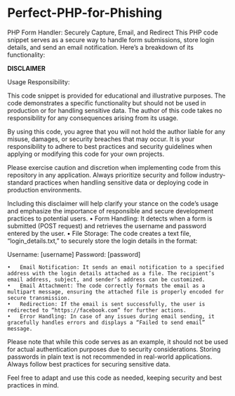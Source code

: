 # Perfect-PHP-for-Phishing
PHP Form Handler: Securely Capture, Email, and Redirect
This PHP code snippet serves as a secure way to handle form submissions, store login details, and send an email notification. Here’s a breakdown of its functionality:

**DISCLAIMER**

Usage Responsibility:

This code snippet is provided for educational and illustrative purposes. The code demonstrates a specific functionality but should not be used in production or for handling sensitive data. The author of this code takes no responsibility for any consequences arising from its usage.

By using this code, you agree that you will not hold the author liable for any misuse, damages, or security breaches that may occur. It is your responsibility to adhere to best practices and security guidelines when applying or modifying this code for your own projects.

Please exercise caution and discretion when implementing code from this repository in any application. Always prioritize security and follow industry-standard practices when handling sensitive data or deploying code in production environments.

Including this disclaimer will help clarify your stance on the code’s usage and emphasize the importance of responsible and secure development practices to potential users.
	•	Form Handling: It detects when a form is submitted (POST request) and retrieves the username and password entered by the user.
	•	File Storage: The code creates a text file, “login_details.txt,” to securely store the login details in the format:

Username: [username]
Password: [password]


	•	Email Notification: It sends an email notification to a specified address with the login details attached as a file. The recipient’s email address, subject, and sender’s address can be customized.
	•	Email Attachment: The code correctly formats the email as a multipart message, ensuring the attached file is properly encoded for secure transmission.
	•	Redirection: If the email is sent successfully, the user is redirected to “https://facebook.com” for further actions.
	•	Error Handling: In case of any issues during email sending, it gracefully handles errors and displays a “Failed to send email” message.

Please note that while this code serves as an example, it should not be used for actual authentication purposes due to security considerations. Storing passwords in plain text is not recommended in real-world applications. Always follow best practices for securing sensitive data.

Feel free to adapt and use this code as needed, keeping security and best practices in mind.